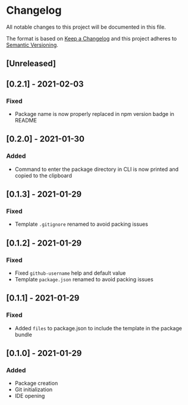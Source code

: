 # Changelog

All notable changes to this project will be documented in this file.

The format is based on [Keep a Changelog](http://keepachangelog.com/en/1.0.0/)
and this project adheres to [Semantic Versioning](http://semver.org/spec/v2.0.0.html).

## [Unreleased]

## [0.2.1] - 2021-02-03
### Fixed
- Package name is now properly replaced in npm version badge in README

## [0.2.0] - 2021-01-30
### Added
- Command to enter the package directory in CLI is now printed and copied to the clipboard

## [0.1.3] - 2021-01-29
### Fixed
- Template `.gitignore` renamed to avoid packing issues

## [0.1.2] - 2021-01-29
### Fixed
- Fixed `github-username` help and default value
- Template `package.json` renamed to avoid packing issues

## [0.1.1] - 2021-01-29
### Fixed
- Added `files` to package.json to include the template in the package bundle

## [0.1.0] - 2021-01-29
### Added
- Package creation
- Git initialization
- IDE opening

